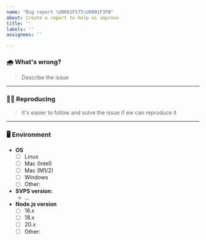 ```yaml
---
name: "Bug report \U0001F575\U0001F3FB"
about: Create a report to help us improve
title: ''
labels: ''
assignees: ''

---
```


### 🌧️ What's wrong?

> Describe the issue

---

### 🧙🏻 Reproducing

> It's easier to follow and solve the issue if ew can reproduce it

---

### 🖥️ Environment

- **OS**
  - [ ] Linux
  - [ ] Mac (Intel)
  - [ ] Mac (M1/2)
  - [ ] Windows
  - [ ] Other:
- **SVPS version:**
  - ...
- **Node.js version**
  - [ ] 16.x
  - [ ] 18.x
  - [ ] 20.x
  - [ ] Other:
